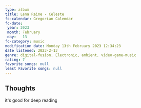 ```yaml
---
type: album 
title: Lena Raine - Celeste
fc-calendar: Gregorian Calendar
fc-date: 
 year: 2023
 month: February
 day:   13
fc-category: music
modification date: Monday 13th February 2023 12:34:23
date listened: 2023-2-13 
genre: digital-fusion, Electronic, ambient, video-game-music
rating: 7
favorite songs: null
least Favorite songs: null
---
```

## Thoughts

it's good for deep reading 